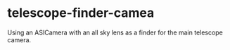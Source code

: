 # telescope-finder-camea
Using an ASICamera with an all sky lens as a finder for the main telescope camera.
